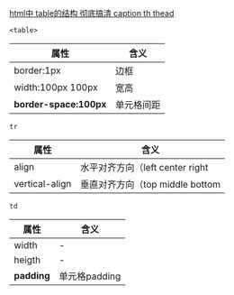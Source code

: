 [html中 table的结构 彻底搞清 caption th thead](https://www.cnblogs.com/borter/p/9480075.html)

`<table>`

| 属性                   | 含义       |
| ---------------------- | ---------- |
| border:1px             | 边框       |
| width:100px 100px      | 宽高       |
| **border-space:100px** | 单元格间距 |

`tr`

| 属性   | 含义                            |
| ------ | ------------------------------- |
| align  | 水平对齐方向（left center right |
| vertical-align | 垂直对齐方向（top middle bottom |

`td`

| 属性    | 含义 |
| ------- | ---- |
| width   | -    |
| heigth  | -    |
| **padding** | 单元格padding     |


